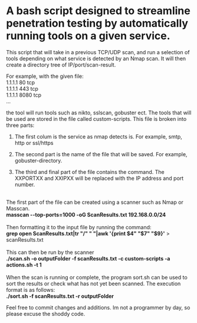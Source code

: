 # A bash script designed to streamline penetration testing by automatically running tools on a given service. 
This script that will take in a previous TCP/UDP scan, and run a selection of tools depending on what service is detected by an Nmap scan. It will then create a directory tree of IP/port/scan-result.

For example, with the given file:
<br>1.1.1.1 80 tcp
<br>1.1.1.1 443 tcp
<br>1.1.1.1 8080 tcp
<br>...

the tool will run tools such as nikto, sslscan, gobuster ect. The tools that will be used are stored in the file called custom-scripts. This file is broken into three parts:
1. The first colum is the service as nmap detects is. For example, smtp, http or ssl/https

2. The second part is the name of the file that will be saved. For example, gobuster-directory.

3. The third and final part of the file contains the command. The XXPORTXX and XXIPXX will be replaced with the IP address and port number.

<br>The first part of the file can be created using a scanner such as Nmap or Masscan. 
<br>**masscan --top-ports=1000 -oG ScanResults.txt 192.168.0.0/24**
<br><br>Then formatting it to the input file by running the command:
<br>**grep open ScanResults.txt|tr "/" " "|awk '{print $4" "$7" "$9}'** > scanResults.txt
<br><br>This can then be run by the scanner
<br>**./scan.sh -o outputFolder -f scanResults.txt -c custom-scripts -a actions.sh -t 1**
<br><br>
When the scan is running or complete, the program sort.sh can be used to sort the results or check what has not yet been scanned. The execution format is as follows:<br>
**./sort.sh -f scanResults.txt -r outputFolder**<br>

Feel free to commit changes and additions. Im not a programmer by day, so please excuse the shoddy code.
